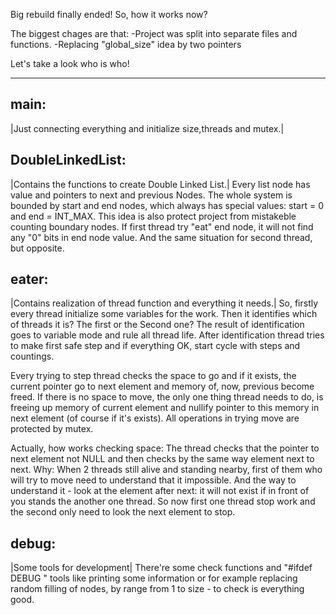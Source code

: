 Big rebuild finally ended!
So, how it works now?

The biggest chages are that:
-Project was split into separate files and functions.
-Replacing "global_size" idea by two pointers

Let's take a look who is who!

----------------------------------------------------------------------------------------------------------------------------

main:
---
|Just connecting everything and initialize size,threads and mutex.|

DoubleLinkedList:
---  
|Contains the functions to create Double Linked List.|
Every list node has value and pointers to next and previous Nodes. The whole system is bounded by start and end nodes,  which always has special values: start = 0 and end = INT_MAX. This idea is also protect project from mistakeble counting boundary nodes. If first thread try "eat" end node, it will not find any "0" bits in end node value. And the same situation for second thread, but opposite.

eater:
---
|Contains realization of thread function and everything it needs.|
So, firstly every thread initialize some variables for the work. Then it identifies which of threads it is? The first or the Second one? The result of identification goes to variable mode and rule all thread life. After identification thread tries to make first safe step and if everything OK, start cycle with steps and countings.

Every trying to step thread checks the space to go and if it exists, the current pointer go to next element and memory of, now, previous become freed. If there is no space to move, the only one thing thread needs to do, is freeing up memory of current element and nullify pointer to this memory in next element (of course if it's exists). All operations in trying move are protected by mutex.

Actually, how works checking space: The thread checks that the pointer to next element not NULL and then checks by the same way element next to next. Why: When 2 threads still alive and standing nearby, first of them who will try to move need to understand that it impossible. And the way to understand it - look at the element after next: it will not exist if in front of you stands the another one thread. So now first one thread stop work and the second only need to look the next element to stop.

debug:
---
|Some tools for development|
There're some check functions and "#ifdef DEBUG " tools like printing some information or for example replacing random filling of nodes, by range from 1 to size - to check is everything good.

